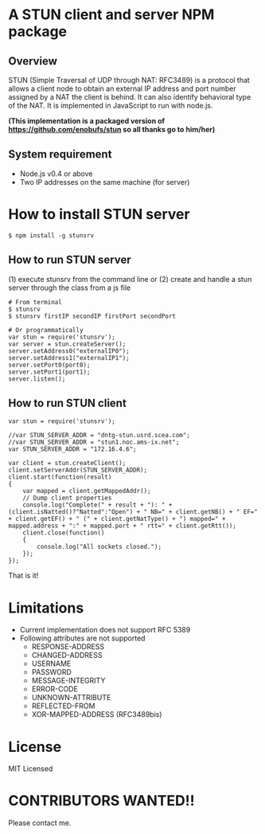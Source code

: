 # A STUN client and server NPM package

## Overview
STUN (Simple Traversal of UDP through NAT: RFC3489) is a protocol that allows a client node to obtain an external IP address and port number assigned by a NAT the client is behind. It can also identify behavioral type of the NAT. It is implemented in JavaScript to run with node.js.

**(This implementation is a packaged version of https://github.com/enobufs/stun so all thanks go to him/her)**

## System requirement
* Node.js v0.4 or above
* Two IP addresses on the same machine (for server)

# How to install STUN server
    $ npm install -g stunsrv

## How to run STUN server

(1) execute stunsrv from the command line or
(2) create and handle a stun server through the class from a js file

    # From terminal
    $ stunsrv
    $ stunsrv firstIP secondIP firstPort secondPort

    # Or programmatically
    var stun = require('stunsrv');
    var server = stun.createServer();
    server.setAddress0("externalIP0");
    server.setAddress1("externalIP1");
    server.setPort0(port0);
    server.setPort1(port1);
    server.listen();

## How to run STUN client

    var stun = require('stunsrv');

    //var STUN_SERVER_ADDR = "dntg-stun.usrd.scea.com";
    //var STUN_SERVER_ADDR = "stun1.noc.ams-ix.net";
    var STUN_SERVER_ADDR = "172.16.4.6";

    var client = stun.createClient();
    client.setServerAddr(STUN_SERVER_ADDR);
    client.start(function(result)
    {
        var mapped = client.getMappedAddr();
        // Dump client properties
        console.log("Complete(" + result + "): " + (client.isNatted()?"Natted":"Open") + " NB=" + client.getNB() + " EF=" + client.getEF() + " (" + client.getNatType() + ") mapped=" + mapped.address + ":" + mapped.port + " rtt=" + client.getRtt());
        client.close(function()
        {
            console.log("All sockets closed.");
        });
    });

That is it!

# Limitations
* Current implementation does not support RFC 5389
* Following attributes are not supported
   * RESPONSE-ADDRESS
   * CHANGED-ADDRESS
   * USERNAME
   * PASSWORD
   * MESSAGE-INTEGRITY
   * ERROR-CODE
   * UNKNOWN-ATTRIBUTE
   * REFLECTED-FROM
   * XOR-MAPPED-ADDRESS (RFC3489bis)

# License
MIT Licensed

# CONTRIBUTORS WANTED!!
Please contact me.

